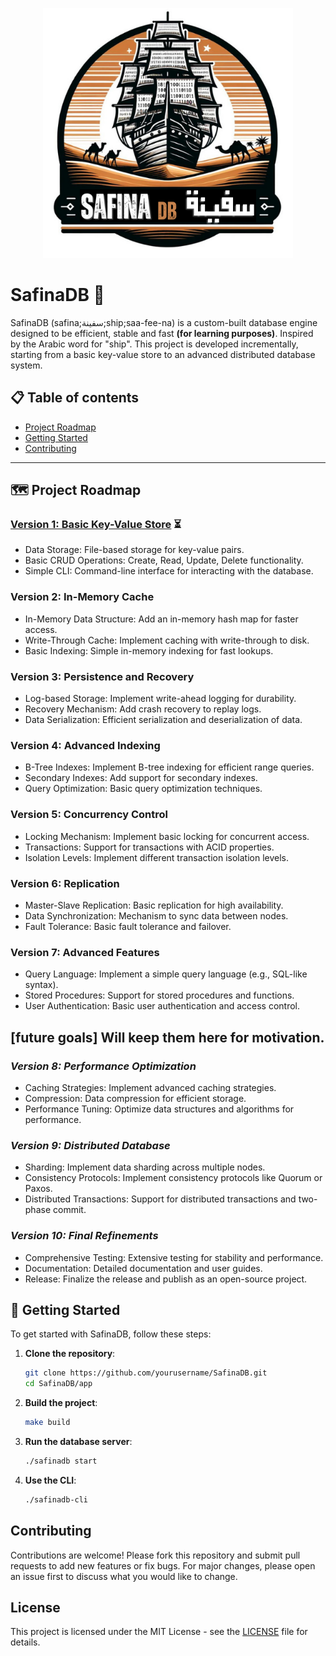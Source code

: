 <p align="center">
   <img src="./ressources/logo.png" alt="safinaDbLogo" width="400"/>
</p>

# SafinaDB 🚢

SafinaDB (safina;سفينة;ship;saa-fee-na) is a custom-built database engine designed to be efficient, stable and fast **(for learning purposes)**. Inspired by the Arabic word for "ship".
This project is developed incrementally, starting from a basic key-value store to an advanced distributed database system.


## 📋 Table of contents
- [Project Roadmap](#️-project-roadmap)
- [Getting Started](#-getting-started)
- [Contributing](#Contributing)


---

## 🗺️ Project Roadmap

### [Version 1: Basic Key-Value Store](https://github.com/aallali/SafinaDB/blob/v1/roadmaps/version1.md) ⏳
- Data Storage: File-based storage for key-value pairs.
- Basic CRUD Operations: Create, Read, Update, Delete functionality.
- Simple CLI: Command-line interface for interacting with the database.

### Version 2: In-Memory Cache
- In-Memory Data Structure: Add an in-memory hash map for faster access.
- Write-Through Cache: Implement caching with write-through to disk.
- Basic Indexing: Simple in-memory indexing for fast lookups.

### Version 3: Persistence and Recovery
- Log-based Storage: Implement write-ahead logging for durability.
- Recovery Mechanism: Add crash recovery to replay logs.
- Data Serialization: Efficient serialization and deserialization of data.

### Version 4: Advanced Indexing
- B-Tree Indexes: Implement B-tree indexing for efficient range queries.
- Secondary Indexes: Add support for secondary indexes.
- Query Optimization: Basic query optimization techniques.

### Version 5: Concurrency Control
- Locking Mechanism: Implement basic locking for concurrent access.
- Transactions: Support for transactions with ACID properties.
- Isolation Levels: Implement different transaction isolation levels.

### Version 6: Replication
- Master-Slave Replication: Basic replication for high availability.
- Data Synchronization: Mechanism to sync data between nodes.
- Fault Tolerance: Basic fault tolerance and failover.

### Version 7: Advanced Features
- Query Language: Implement a simple query language (e.g., SQL-like syntax).
- Stored Procedures: Support for stored procedures and functions.
- User Authentication: Basic user authentication and access control.

## [future goals] Will keep them here for motivation.
### *Version 8: Performance Optimization*
- Caching Strategies: Implement advanced caching strategies.
- Compression: Data compression for efficient storage.
- Performance Tuning: Optimize data structures and algorithms for performance.

### *Version 9: Distributed Database*
- Sharding: Implement data sharding across multiple nodes.
- Consistency Protocols: Implement consistency protocols like Quorum or Paxos.
- Distributed Transactions: Support for distributed transactions and two-phase commit.

### *Version 10: Final Refinements*
- Comprehensive Testing: Extensive testing for stability and performance.
- Documentation: Detailed documentation and user guides.
- Release: Finalize the release and publish as an open-source project.

## 🏁 Getting Started

To get started with SafinaDB, follow these steps:

1. **Clone the repository**:
   ```bash
   git clone https://github.com/yourusername/SafinaDB.git
   cd SafinaDB/app
   ```

2. **Build the project**:
   ```bash
   make build
   ```

3. **Run the database server**:
   ```bash
   ./safinadb start
   ```

4. **Use the CLI**:
   ```bash
   ./safinadb-cli
   ```

## Contributing

Contributions are welcome! Please fork this repository and submit pull requests to add new features or fix bugs. For major changes, please open an issue first to discuss what you would like to change.

## License

This project is licensed under the MIT License - see the [LICENSE](./LICENSE) file for details.
